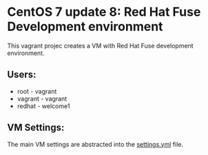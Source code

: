 # CentOS 7 update 8: Red Hat Fuse Development environment
This vagrant projec creates a VM with Red Hat Fuse development environment.

## Users: 
+ root - vagrant
+ vagrant - vagrant
+ redhat - welcome1

## VM Settings:
The main VM settings are abstracted into the [settings.yml](settings.yml) file. 

